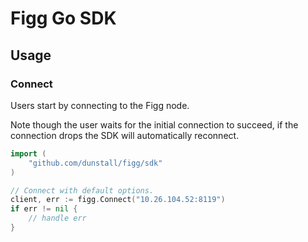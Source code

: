 # Figg Go SDK

## Usage
### Connect
Users start by connecting to the Figg node.

Note though the user waits for the initial connection to succeed, if the
connection drops the SDK will automatically reconnect.

```go
import (
	"github.com/dunstall/figg/sdk"
)

// Connect with default options.
client, err := figg.Connect("10.26.104.52:8119")
if err != nil {
	// handle err
}
```

